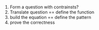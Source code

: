 1. Form a question with contrainsts?
2. Translate question == define the function
3. build the equation == define the pattern 
4. prove the correctness 
